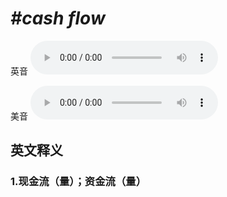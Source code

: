 # ***\#cash flow*** 
英音
<audio src="./media/cash flow1_AAC.aac" controls="controls"></audio>

美音
<audio src="./media/cash flow2_AAC.aac" controls="controls"></audio>



  

英文释义
---
### 1.**现金流（量）；资金流（量）**  


